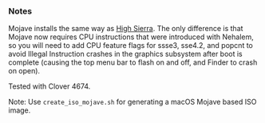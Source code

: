 ### Notes

Mojave installs the same way as [High Sierra](../HighSierra/README.md). The
only difference is that Mojave now requires CPU instructions that were
introduced with Nehalem, so you will need to add CPU feature flags for ssse3,
sse4.2, and popcnt to avoid Illegal Instruction crashes in the graphics
subsystem after boot is complete (causing the top menu bar to flash on and off,
and Finder to crash on open).

Tested with Clover 4674.

Note: Use `create_iso_mojave.sh` for generating a macOS Mojave based ISO image.
